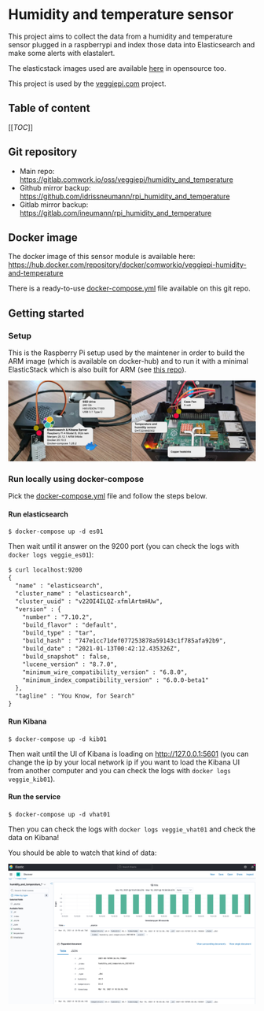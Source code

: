 # Humidity and temperature sensor

This project aims to collect the data from a humidity and temperature sensor plugged in a raspberrypi and index those data into Elasticsearch and make some alerts with elastalert.

The elasticstack images used are available [here](https://gitlab.comwork.io/oss/elasticstack/elasticstack-arm) in opensource too.

This project is used by the [veggiepi.com](https://www.veggiepi.com) project.

## Table of content

[[_TOC_]]

## Git repository

* Main repo: https://gitlab.comwork.io/oss/veggiepi/humidity_and_temperature
* Github mirror backup: https://github.com/idrissneumann/rpi_humidity_and_temperature
* Gitlab mirror backup: https://gitlab.com/ineumann/rpi_humidity_and_temperature

## Docker image

The docker image of this sensor module is available here: https://hub.docker.com/repository/docker/comworkio/veggiepi-humidity-and-temperature

There is a ready-to-use [docker-compose.yml](./docker-compose.yml) file available on this git repo.

## Getting started

### Setup

This is the Raspberry Pi setup used by the maintener in order to build the ARM image (which is available on docker-hub) and to run it with a minimal ElasticStack which is also built for ARM (see [this repo](https://gitlab.comwork.io/oss/elasticstack/elasticstack-arm)).

![setup](img/setup.jpg)

### Run locally using docker-compose

Pick the [docker-compose.yml](./docker-compose.yml) file and follow the steps below.

#### Run elasticsearch

```shell
$ docker-compose up -d es01
```

Then wait until it answer on the 9200 port (you can check the logs with `docker logs veggie_es01`):

```shell
$ curl localhost:9200
{
  "name" : "elasticsearch",
  "cluster_name" : "elasticsearch",
  "cluster_uuid" : "v22OI4ILQZ-xfmlArtmHUw",
  "version" : {
    "number" : "7.10.2",
    "build_flavor" : "default",
    "build_type" : "tar",
    "build_hash" : "747e1cc71def077253878a59143c1f785afa92b9",
    "build_date" : "2021-01-13T00:42:12.435326Z",
    "build_snapshot" : false,
    "lucene_version" : "8.7.0",
    "minimum_wire_compatibility_version" : "6.8.0",
    "minimum_index_compatibility_version" : "6.0.0-beta1"
  },
  "tagline" : "You Know, for Search"
}
```

#### Run Kibana

```shell
$ docker-compose up -d kib01
```

Then wait until the UI of Kibana is loading on http://127.0.0.1:5601 (you can change the ip by your local network ip if you want to load the Kibana UI from another computer and you can check the logs with `docker logs veggie_kib01`).

#### Run the service

```shell
$ docker-compose up -d vhat01
```

Then you can check the logs with `docker logs veggie_vhat01` and check the data on Kibana!

You should be able to watch that kind of data:

![kibana](img/kibana.jpg)

